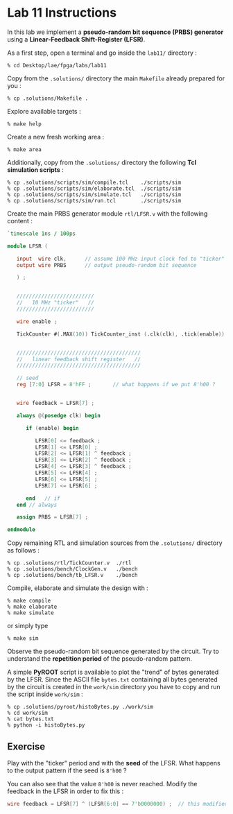 # Lab 11 Instructions

In this lab we implement a **pseudo-random bit sequence (PRBS) generator** using a **Linear-Feedback Shift-Register (LFSR)**.

As a first step, open a terminal and go inside the `lab11/` directory :

```
% cd Desktop/lae/fpga/labs/lab11
```

Copy from the `.solutions/` directory the main `Makefile` already prepared for you :

```
% cp .solutions/Makefile .
```

Explore available targets :

```
% make help
```

Create a new fresh working area :

```
% make area
```

Additionally, copy from the `.solutions/` directory the following **Tcl simulation scripts** :


```
% cp .solutions/scripts/sim/compile.tcl    ./scripts/sim
% cp .solutions/scripts/sim/elaborate.tcl  ./scripts/sim
% cp .solutions/scripts/sim/simulate.tcl   ./scripts/sim
% cp .solutions/scripts/sim/run.tcl        ./scripts/sim
```

Create the main PRBS generator module `rtl/LFSR.v` with the following content :


```verilog
`timescale 1ns / 100ps

module LFSR (

   input  wire clk,      // assume 100 MHz input clock fed to "ticker"
   output wire PRBS      // output pseudo-random bit sequence

   ) ;


   /////////////////////////
   //   10 MHz "ticker"   //
   /////////////////////////

   wire enable ;

   TickCounter #(.MAX(10)) TickCounter_inst (.clk(clk), .tick(enable)) ;


   ////////////////////////////////////////
   //   linear feedback shift register   //
   ////////////////////////////////////////

   // seed
   reg [7:0] LFSR = 8'hFF ;       // what happens if we put 8'h00 ?


   wire feedback = LFSR[7] ;

   always @(posedge clk) begin

      if (enable) begin

         LFSR[0] <= feedback ;
         LFSR[1] <= LFSR[0] ;
         LFSR[2] <= LFSR[1] ^ feedback ; 
         LFSR[3] <= LFSR[2] ^ feedback ;
         LFSR[4] <= LFSR[3] ^ feedback ;
         LFSR[5] <= LFSR[4] ;
         LFSR[6] <= LFSR[5] ;
         LFSR[7] <= LFSR[6] ;

      end   // if
   end // always

   assign PRBS = LFSR[7] ;

endmodule
```

Copy remaining RTL and simulation sources from the `.solutions/` directory as follows :


```
% cp .solutions/rtl/TickCounter.v  ./rtl
% cp .solutions/bench/ClockGen.v   ./bench
% cp .solutions/bench/tb_LFSR.v    ./bench
```

Compile, elaborate and simulate the design with :

```
% make compile
% make elaborate
% make simulate
```

or simply type

```
% make sim
```

Observe the pseudo-random bit sequence generated by the circuit. Try to understand
the **repetition period** of the pseudo-random pattern.

A simple **PyROOT** script is available to plot the "trend" of bytes generated by the LFSR. Since the ASCII file `bytes.txt`
containing all bytes generated by the circuit is created  in the `work/sim` directory you have to copy and run the script
inside `work/sim` :


```
% cp .solutions/pyroot/histoBytes.py ./work/sim
% cd work/sim
% cat bytes.txt
% python -i histoBytes.py
``` 


## Exercise

Play with the "ticker" period and with the **seed** of the LFSR. What happens to the output pattern if the seed is `8'h00` ?

You can also see that the value `8'h00` is never reached. Modify the feedback in the LFSR in order to fix this :


```verilog
wire feedback = LFSR[7] ^ (LFSR[6:0] == 7'b0000000) ;  // this modified feedback allows reaching 256 states instead of 255
```

